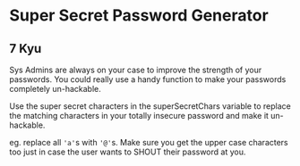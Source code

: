# Super Secret Password Generator
## 7 Kyu

Sys Admins are always on your case to improve the strength of your passwords. You could really use a handy function to make your passwords completely un-hackable.

Use the super secret characters in the superSecretChars variable to replace the matching characters in your totally insecure password and make it un-hackable.

eg. replace all `'a'`s with `'@'`s. Make sure you get the upper case characters too just in case the user wants to SHOUT their password at you.

